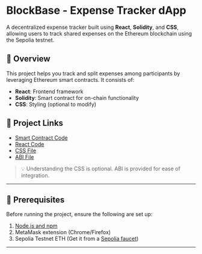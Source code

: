 # BlockBase - Expense Tracker dApp

A decentralized expense tracker built using **React**, **Solidity**, and **CSS**, allowing users to track shared expenses on the Ethereum blockchain using the Sepolia testnet.

## 🚀 Overview

This project helps you track and split expenses among participants by leveraging Ethereum smart contracts. It consists of:

- **React**: Frontend framework
- **Solidity**: Smart contract for on-chain functionality
- **CSS**: Styling (optional to modify)

## 📁 Project Links

- [Smart Contract Code](https://drive.google.com/file/d/1k-6iEU_t9N0nUZYGleKm1_tq1KEcM-Xt/view?usp=share_link)
- [React Code](https://drive.google.com/file/d/1GUq_QGXZEJ13SC28TAFVBFHYJrNQqk0K/view?usp=share_link)
- [CSS File](https://drive.google.com/file/d/1SjbwH6tnLY1ppepZiJqlnT8xCt021-mr/view?usp=share_link)
- [ABI File](https://drive.google.com/file/d/1jePTtpOWQ30rOHb2e7fm6Nt_PWqHu82P/view?usp=share_link)

> 💡 Understanding the CSS is optional. ABI is provided for ease of integration.

---

## 🧰 Prerequisites

Before running the project, ensure the following are set up:

1. [Node.js and npm](https://docs.npmjs.com/downloading-and-installing-node-js-and-npm)
2. MetaMask extension (Chrome/Firefox)
3. Sepolia Testnet ETH (Get it from a [Sepolia faucet](https://sepoliafaucet.com))

---

